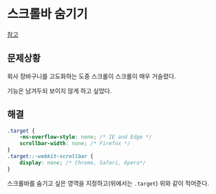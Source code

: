 # 스크롤바 숨기기

[참고](https://gofnrk.tistory.com/48)

## 문제상황

회사 장바구니를 고도화하는 도중 스크롤이 스크롤이 매우 거슬렸다. 

기능은 남겨두되 보이지 않게 하고 싶었다.

## 해결

```css
.target {
    -ms-overflow-style: none; /* IE and Edge */
    scrollbar-width: none; /* Firefox */
}
.target::-webkit-scrollbar {
    display: none; /* Chrome, Safari, Opera*/
}
```

스크롤바를 숨기고 싶은 영역을 지정하고(위에서는 `.target`) 위와 같이 적어준다.
